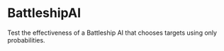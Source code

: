 # BattleshipAI
Test the effectiveness of a Battleship AI that chooses targets using only probabilities.
